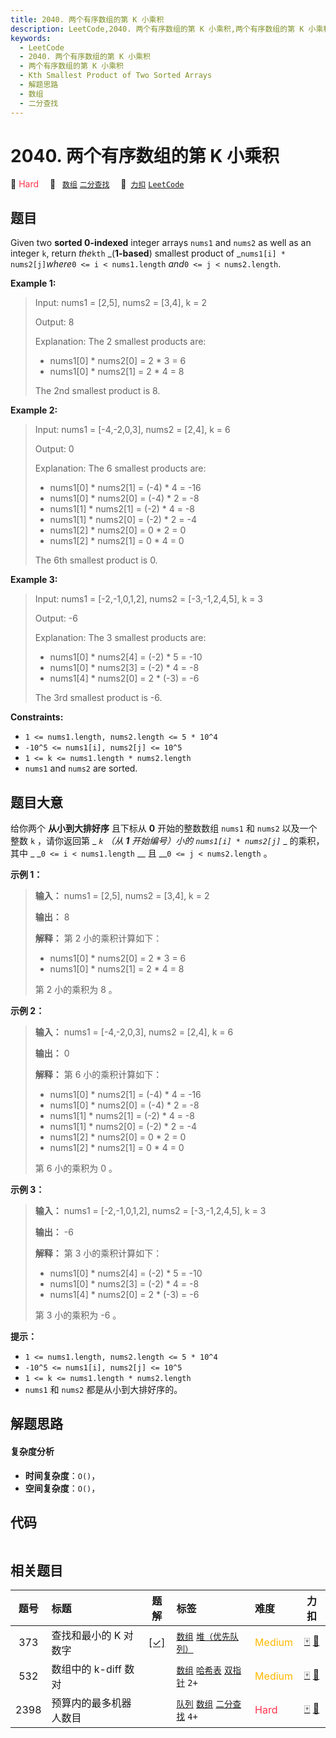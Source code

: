 ```yaml
---
title: 2040. 两个有序数组的第 K 小乘积
description: LeetCode,2040. 两个有序数组的第 K 小乘积,两个有序数组的第 K 小乘积,Kth Smallest Product of Two Sorted Arrays,解题思路,数组,二分查找
keywords:
  - LeetCode
  - 2040. 两个有序数组的第 K 小乘积
  - 两个有序数组的第 K 小乘积
  - Kth Smallest Product of Two Sorted Arrays
  - 解题思路
  - 数组
  - 二分查找
---
```


# 2040. 两个有序数组的第 K 小乘积

🔴 <font color=#ff334b>Hard</font>&emsp; 🔖&ensp; [`数组`](/tag/array.md) [`二分查找`](/tag/binary-search.md)&emsp; 🔗&ensp;[`力扣`](https://leetcode.cn/problems/kth-smallest-product-of-two-sorted-arrays) [`LeetCode`](https://leetcode.com/problems/kth-smallest-product-of-two-sorted-arrays)

## 题目

Given two **sorted 0-indexed** integer arrays `nums1` and `nums2` as well as
an integer `k`, return _the_`kth` _(**1-based**) smallest product of
_`nums1[i] * nums2[j]`_where_`0 <= i < nums1.length` _and_`0 <= j <
nums2.length`.



**Example 1:**

> Input: nums1 = [2,5], nums2 = [3,4], k = 2
> 
> Output: 8
> 
> Explanation: The 2 smallest products are:
> - nums1[0] * nums2[0] = 2 * 3 = 6
> - nums1[0] * nums2[1] = 2 * 4 = 8
> 
> The 2nd smallest product is 8.

**Example 2:**

> Input: nums1 = [-4,-2,0,3], nums2 = [2,4], k = 6
> 
> Output: 0
> 
> Explanation: The 6 smallest products are:
> - nums1[0] * nums2[1] = (-4) * 4 = -16
> - nums1[0] * nums2[0] = (-4) * 2 = -8
> - nums1[1] * nums2[1] = (-2) * 4 = -8
> - nums1[1] * nums2[0] = (-2) * 2 = -4
> - nums1[2] * nums2[0] = 0 * 2 = 0
> - nums1[2] * nums2[1] = 0 * 4 = 0
> 
> The 6th smallest product is 0.

**Example 3:**

> Input: nums1 = [-2,-1,0,1,2], nums2 = [-3,-1,2,4,5], k = 3
> 
> Output: -6
> 
> Explanation: The 3 smallest products are:
> - nums1[0] * nums2[4] = (-2) * 5 = -10
> - nums1[0] * nums2[3] = (-2) * 4 = -8
> - nums1[4] * nums2[0] = 2 * (-3) = -6
> 
> The 3rd smallest product is -6.

**Constraints:**

  * `1 <= nums1.length, nums2.length <= 5 * 10^4`
  * `-10^5 <= nums1[i], nums2[j] <= 10^5`
  * `1 <= k <= nums1.length * nums2.length`
  * `nums1` and `nums2` are sorted.


## 题目大意

给你两个 **从小到大排好序**  且下标从 **0**  开始的整数数组 `nums1` 和 `nums2` 以及一个整数 `k` ，请你返回第 _
_`k` （从 **1**  开始编号）小的 `nums1[i] * nums2[j]`_ _ 的乘积，其中 _ _`0 <= i <
nums1.length` __ 且 __`0 <= j < nums2.length` 。



**示例 1：**

> 
> 
> 
> 
> 
> **输入：** nums1 = [2,5], nums2 = [3,4], k = 2
> 
> **输出：** 8
> 
> **解释：** 第 2 小的乘积计算如下：
> - nums1[0] * nums2[0] = 2 * 3 = 6
> - nums1[0] * nums2[1] = 2 * 4 = 8
> 
> 第 2 小的乘积为 8 。
> 
> 

**示例 2：**

> 
> 
> 
> 
> 
> **输入：** nums1 = [-4,-2,0,3], nums2 = [2,4], k = 6
> 
> **输出：** 0
> 
> **解释：** 第 6 小的乘积计算如下：
> - nums1[0] * nums2[1] = (-4) * 4 = -16
> - nums1[0] * nums2[0] = (-4) * 2 = -8
> - nums1[1] * nums2[1] = (-2) * 4 = -8
> - nums1[1] * nums2[0] = (-2) * 2 = -4
> - nums1[2] * nums2[0] = 0 * 2 = 0
> - nums1[2] * nums2[1] = 0 * 4 = 0
> 
> 第 6 小的乘积为 0 。
> 
> 

**示例 3：**

> 
> 
> 
> 
> 
> **输入：** nums1 = [-2,-1,0,1,2], nums2 = [-3,-1,2,4,5], k = 3
> 
> **输出：** -6
> 
> **解释：** 第 3 小的乘积计算如下：
> - nums1[0] * nums2[4] = (-2) * 5 = -10
> - nums1[0] * nums2[3] = (-2) * 4 = -8
> - nums1[4] * nums2[0] = 2 * (-3) = -6
> 
> 第 3 小的乘积为 -6 。
> 
> 



**提示：**

  * `1 <= nums1.length, nums2.length <= 5 * 10^4`
  * `-10^5 <= nums1[i], nums2[j] <= 10^5`
  * `1 <= k <= nums1.length * nums2.length`
  * `nums1` 和 `nums2` 都是从小到大排好序的。


## 解题思路

#### 复杂度分析

- **时间复杂度**：`O()`，
- **空间复杂度**：`O()`，

## 代码

```javascript

```

## 相关题目

<!-- prettier-ignore -->
| 题号 | 标题 | 题解 | 标签 | 难度 | 力扣 |
| :------: | :------ | :------: | :------ | :------ | :------: |
| 373 | 查找和最小的 K 对数字 | [[✓]](/problem/0373.md) |  [`数组`](/tag/array.md) [`堆（优先队列）`](/tag/heap-priority-queue.md) | <font color=#ffb800>Medium</font> | [🀄️](https://leetcode.cn/problems/find-k-pairs-with-smallest-sums) [🔗](https://leetcode.com/problems/find-k-pairs-with-smallest-sums) |
| 532 | 数组中的 k-diff 数对 |  |  [`数组`](/tag/array.md) [`哈希表`](/tag/hash-table.md) [`双指针`](/tag/two-pointers.md) `2+` | <font color=#ffb800>Medium</font> | [🀄️](https://leetcode.cn/problems/k-diff-pairs-in-an-array) [🔗](https://leetcode.com/problems/k-diff-pairs-in-an-array) |
| 2398 | 预算内的最多机器人数目 |  |  [`队列`](/tag/queue.md) [`数组`](/tag/array.md) [`二分查找`](/tag/binary-search.md) `4+` | <font color=#ff334b>Hard</font> | [🀄️](https://leetcode.cn/problems/maximum-number-of-robots-within-budget) [🔗](https://leetcode.com/problems/maximum-number-of-robots-within-budget) |